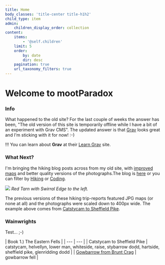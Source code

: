 ```yaml
---
title: Home
body_classes: 'title-center title-h1h2'
child_type: item
admin:
    children_display_order: collection
content:
    items:
        - '@self.children'
    limit: 5
    order:
        by: date
        dir: desc
    pagination: true
    url_taxonomy_filters: true
---
```


# Welcome to mootParadox

### Info

What happened to the old site? For the last couple of weeks the answer has been, "The old version of this site is temporarily offline while I have a bit of an experiment with Grav CMS". The updated answer is that [Grav](https://getgrav.org/) looks great and I'm sticking with it for now! :-)

!!! You can learn about **Grav** at their [Learn Grav](http://learn.getgrav.org) site.

### What Next?

I'm bringing the hiking blog posts across from my old site, with [improved maps](/blog/simple-self-hosted-gpx-map) and better quality versions of the photographs.The blog is [here](/blog) or you can filter by [Hiking](/blog/category:hiking) or [Coding](/blog/category:coding).

![](/blog/catstycam-to-sheffield-pike/swirral-edge-and-red-tarn.jpg)
*Red Tarn with Swirral Edge to the left.*

The previous versions of these hiking trip-reports featured JPG maps (or none at all) and the photographs were scaled down to 400px wide. The example above comes from [Catstycam to Sheffield Pike](/blog/catstycam-to-sheffield-pike).

### Wainwrights

Test... ;-)

| Book 1.) The Eastern Fells |
| --- | --- |
| Catstycam to Sheffield Pike | catstycam, helvellyn, lower man, whiteside, raise, stybarrow dodd, hartside, sheffield pike, glenridding dodd |
| [Gowbarrow from Brunt Crag](/blog/gowbarrow-from-brunt-crag) | gowbarrow fell |